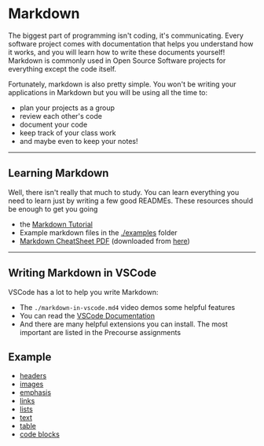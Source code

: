 # Markdown

The biggest part of programming isn't coding, it's communicating. Every software
project comes with documentation that helps you understand how it works, and you
will learn how to write these documents yourself! Markdown is commonly used in
Open Source Software projects for everything except the code itself.

Fortunately, markdown is also pretty simple. You won't be writing your
applications in Markdown but you will be using all the time to:

- plan your projects as a group
- review each other's code
- document your code
- keep track of your class work
- and maybe even to keep your notes!

---

## Learning Markdown

Well, there isn't really that much to study. You can learn everything you need
to learn just by writing a few good READMEs. These resources should be enough to
get you going

- the [Markdown Tutorial](https://www.markdowntutorial.com/)
- Example markdown files in the [./examples](./examples) folder
- [Markdown CheatSheet PDF](./cheatsheet.pdf) (downloaded from
  [here](https://guides.github.com/pdfs/markdown-cheatsheet-online.pdf))

---

## Writing Markdown in VSCode

VSCode has a lot to help you write Markdown:

- The `./markdown-in-vscode.md4` video demos some helpful features
- You can read the
  [VSCode Documentation](https://code.visualstudio.com/Docs/languages/markdown)
- And there are many helpful extensions you can install. The most important are
  listed in the Precourse assignments

## Example

- [headers](./examples/headers.md)
- [images](./examples/images.md)
- [emphasis](./examples/emphasis.md)
- [links](./examples/links.md)
- [lists](./examples/lists.md)
- [text](./examples/text.md)
- [table](./examples/tables.md)
- [code blocks](./examples/code-blocks.md)

